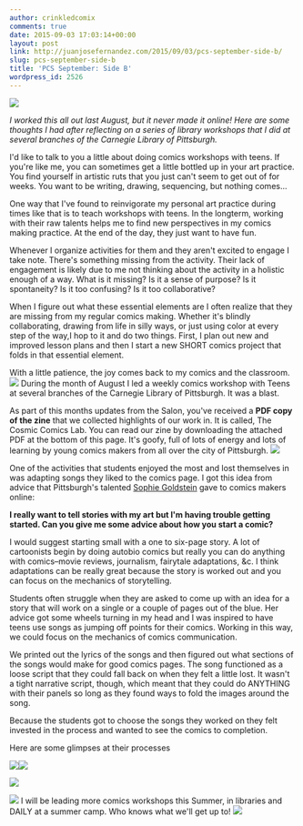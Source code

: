 ```yaml
---
author: crinkledcomix
comments: true
date: 2015-09-03 17:03:14+00:00
layout: post
link: http://juanjosefernandez.com/2015/09/03/pcs-september-side-b/
slug: pcs-september-side-b
title: 'PCS September: Side B'
wordpress_id: 2526
---
```


![](http://i.imgur.com/Q7kZgN8.jpg)

_I worked this all out last August, but it never made it online! Here are some thoughts I had after reflecting on a series of library workshops that I did at several branches of the Carnegie Library of Pittsburgh._

I'd like to talk to you a little about doing comics workshops with teens. If you're like me, you can sometimes get a little bottled up in your art practice. You find yourself in artistic ruts that you just can't seem to get out of for weeks. You want to be writing, drawing, sequencing, but nothing comes...

One way that I've found to reinvigorate my personal art practice during times like that is to teach workshops with teens. In the longterm, working with their raw talents helps me to find new perspectives in my comics making practice. At the end of the day, they just want to have fun.

Whenever I organize activities for them and they aren't excited to engage I take note. There's something missing from the activity. Their lack of engagement is likely due to me not thinking about the activity in a holistic enough of a way. What is it missing? Is it a sense of purpose? Is it spontaneity? Is it too confusing? Is it too collaborative?

When I figure out what these essential elements are I often realize that they are missing from my regular comics making. Whether it's blindly collaborating, drawing from life in silly ways, or just using color at every step of the way,I hop to it and do two things. First, I plan out new and improved lesson plans and then I start a new SHORT comics project that folds in that essential element.

With a little patience, the joy comes back to my comics and the classroom.
![](http://i.imgur.com/520SJuR.jpg)
During the month of August I led a weekly comics workshop with Teens at several branches of the Carnegie Library of Pittsburgh. It was a blast.

As part of this months updates from the Salon, you've received a **PDF copy of the zine** that we collected highlights of our work in. It is called, The Cosmic Comics Lab. You can read our zine by downloading the attached PDF at the bottom of this page. It's goofy, full of lots of energy and lots of learning by young comics makers from all over the city of Pittsburgh.
![](http://i.imgur.com/Q2FpERr.jpg)

One of the activities that students enjoyed the most and lost themselves in was adapting songs they liked to the comics page. I got this idea from advice that Pittsburgh's talented [Sophie Goldstein](http://redinkradio.tumblr.com/) gave to comics makers online:


**I really want to tell stories with my art but I'm having trouble getting started. Can you give me some advice about how you start a comic?**




I would suggest starting small with a one to six-page story. A lot of cartoonists begin by doing autobio comics but really you can do anything with comics–movie reviews, journalism, fairytale adaptations, &c. I think adaptations can be really great because the story is worked out and you can focus on the mechanics of storytelling.




Students often struggle when they are asked to come up with an idea for a story that will work on a single or a couple of pages out of the blue. Her advice got some wheels turning in my head and I was inspired to have teens use songs as jumping off points for their comics. Working in this way, we could focus on the mechanics of comics communication.




We printed out the lyrics of the songs and then figured out what sections of the songs would make for good comics pages. The song functioned as a loose script that they could fall back on when they felt a little lost. It wasn't a tight narrative script, though, which meant that they could do ANYTHING with their panels so long as they found ways to fold the images around the song.


Because the students got to choose the songs they worked on they felt invested in the process and wanted to see the comics to completion.

Here are some glimpses at their processes

![](http://i.imgur.com/WECjPMR.jpg)![](http://i.imgur.com/0aq7JdE.jpg)

![](http://i.imgur.com/sHrdoUA.jpg)

![](http://i.imgur.com/67hgegL.jpg)
I will be leading more comics workshops this Summer, in libraries and DAILY at a summer camp. Who knows what we'll get up to!
![](http://i.imgur.com/F2lmAyp.jpg)
